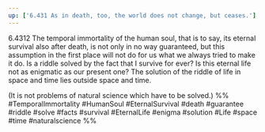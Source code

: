```yaml
---
up: ['6.431 As in death, too, the world does not change, but ceases.']
---
```

6.4312 The temporal immortality of the human soul, that is to say, its eternal survival also after death, is not only in no way guaranteed, but this assumption in the first place will not do for us what we always tried to make it do. Is a riddle solved by the fact that I survive for ever? Is this eternal life not as enigmatic as our present one? The solution of the riddle of life in space and time lies outside space and time.

(It is not problems of natural science which have to be solved.)
%%
#TemporalImmortality #HumanSoul #EternalSurvival #death #guarantee #riddle #solve #facts #survival #EternalLife #enigma #solution #Life #space #time #naturalscience %%